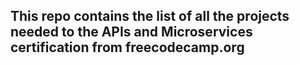 ## This repo contains the list of all the projects needed to the APIs and Microservices certification from freecodecamp.org

